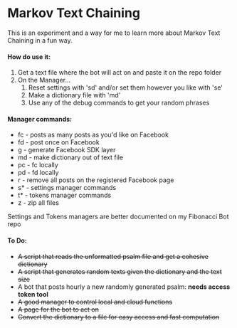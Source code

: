 # Markov Text Chaining

This is an experiment and a way for me to learn more about Markov Text Chaining in a fun way.

#### How do use it:

1. Get a text file where the bot will act on and paste it on the repo folder
2. On the Manager...
   1. Reset settings with 'sd' and/or set them however you like with 'se'
   2. Make a dictionary file with 'md'
   3. Use any of the debug commands to get your random phrases

#### Manager commands:

- fc - posts as many posts as you'd like on Facebook
- fd - post once on Facebook
- g - generate Facebook SDK layer
- md - make dictionary out of text file
- pc - fc locally
- pd - fd locally
- r - remove all posts on the registered Facebook page
- s* - settings manager commands
- t* - tokens manager commands
- z - zip all files

Settings and Tokens managers are better documented on my Fibonacci Bot repo

#### To Do:

+ ~~A script that reads the unformatted psalm file and get a cohesive dictionary~~
+ ~~A script that generates random texts given the dictionary and the text size~~
+ A bot that posts hourly a new randomly generated psalm: **needs access token tool**
+ ~~A good manager to control local and cloud functions~~
+ ~~A page for the bot to act on~~
+ ~~Convert the dictionary to a file for easy access and fast computation~~

